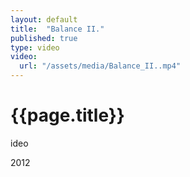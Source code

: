 ```yaml
---
layout: default
title:  "Balance II."
published: true
type: video
video: 
  url: "/assets/media/Balance_II..mp4"
---
```


# {{page.title}}

<var></var>ideo

2012